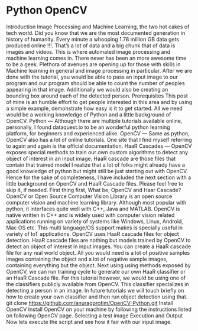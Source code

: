 # Python OpenCV
Introduction
Image Processing and Machine Learning, the two hot cakes of tech world. Did you know that we are the most documented generation in history of humanity. Every minute a whooping 1.78 million GB data gets produced online !!!. That’s a lot of data and a big chunk that of data is images and videos. This is where automated image processing and machine learning comes in.
There never has been an more awesome time to be a geek. Plethora of avenues are opening up for those with skills in Machine learning in general and image processing in particular.
After we are done with the tutorial, you would be able to pass an input image to our program and our program should be able to count the number of peoples appearing in that image. Additionally we would also be creating an bounding box around each of the detected person.
Prerequisites
This post of mine is an humble effort to get people interested in this area and by using a simple example, demonstrate how easy is it to get started. All we need would be a working knowledge of Python and a little background of OpenCV.
Python — Although there are multiple tutorials available online, personally, I found dataquest.io to be an wonderful python learning platform, for beginners and experienced alike.
OpenCV — Same as python, OpenCV also has a lot of online tutorials. One site that I find myself referring to again and again is the official documentation.
HaaR Cascades — OpenCV exposes special methods to train our own custom algorithms to detect any object of interest in an input image. HaaR cascade are those files that contain that trained model
I realize that a lot of folks might already have a good knowledge of python but might still be just starting out with OpenCV. Hence for the sake of completeness, I have included the next section with a little background on OpenCV and HaaR Cascade files. Please feel free to skip it, if needed.
First thing first, What be, OpenCV and Haar Cascade?
OpenCV or Open Source Computer Vision Library is an open source computer vision and machine learning library. Although most popular with python, it interfaces quite well with C++, Java and MATLAB. OpenCV is native written in C++ and is widely used with computer vision related applications running on variety of systems like Windows, Linux, Android, Mac OS etc. This multi language/OS support makes is specially useful in variety of IoT applications.
OpenCV uses HaaR cascade files for object detection. HaaR cascade files are nothing but models trained by OpenCV to detect an object of interest in input images. You can create a HaaR cascade file for any real world object. All you would need is a lot of positive samples images containing the object and a lot of negative sample images, containing everything but the object. Next using using methods exposed by OpenCV, we can run training cycle to generate our own HaaR classifier or an HaaR Cascade file. For this tutorial however, we would be using one of the classifiers publicly available from OpenCV. This classifier specializes in detecting a person in an image. In future tutorials we will touch briefly on how to create your own classifier and then run object detection using that.
git clone https://github.com/anuragprotim/OpenCV-Python.git
Install OpenCV
Install OpenCV on your machine by following the instructions listed on following OpenCV page.
Selecting a test image
Execution and Output
Now lets execute the script and see how it fair with our input image.

